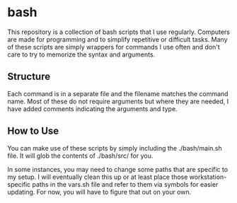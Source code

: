 # bash

This repository is a collection of bash scripts that I use regularly. Computers are made for programming and to simplify repetitive or difficult tasks. Many of these scripts are simply wrappers for commands I use often and don't care to try to memorize the syntax and arguments. 

## Structure

Each command is in a separate file and the filename matches the command name. Most of these do not require arguments but where they are needed, I have added comments indicating the arguments and type.

## How to Use

You can make use of these scripts by simply including the ./bash/main.sh file. It will glob the contents of ./bash/src/ for you.

In some instances, you may need to change some paths that are specific to my setup. I will eventually clean this up or at least place those workstation-specific paths in the vars.sh file and refer to them via symbols for easier updating. For now, you will have to figure that out on your own.
